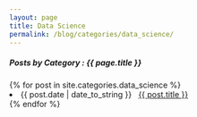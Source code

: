 ```yaml
---
layout: page
title: Data Science
permalink: /blog/categories/data_science/
---
```


<h5> Posts by Category : {{ page.title }} </h5>

<div class="card">
{% for post in site.categories.data_science %}
 <li class="category-posts"><span>{{ post.date | date_to_string }}</span> &nbsp; <a href="{{ post.url }}">{{ post.title }}</a></li>
{% endfor %}
</div>
